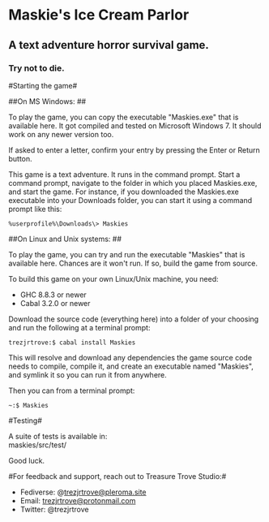# Maskie's Ice Cream Parlor  
## A text adventure horror survival game.  
### Try not to die.  

#Starting the game#

##On MS Windows: ##

To play the game, you can copy the executable "Maskies.exe" that is available here. It got compiled and tested on Microsoft Windows 7. It should work on any newer version too. 

If asked to enter a letter, confirm your entry by pressing the Enter or Return button.

This game is a text adventure. It runs in the command prompt. Start a command prompt, navigate to the folder in which you placed Maskies.exe, and start the game. For instance, if you downloaded the Maskies.exe executable into your Downloads folder, you can start it using a command prompt like this:

```batch:
%userprofile%\Downloads\> Maskies
```

##On Linux and Unix systems: ##

To play the game, you can try and run the executable "Maskies" that is available here. Chances are it won't run. If so, build the game from source.

To build this game on your own Linux/Unix machine, you need:
- GHC 8.8.3 or newer
- Cabal 3.2.0 or newer

Download the source code (everything here) into a folder of your choosing and run the following at a terminal prompt:
```bash:
trezjrtrove:$ cabal install Maskies
```

This will resolve and download any dependencies the game source code needs to compile, compile it, and create an executable named "Maskies", and symlink it so you can run it from anywhere.

Then you can from a terminal prompt:
```bash:
~:$ Maskies
```


#Testing#

A suite of tests is available in:  
maskies/src/test/  

Good luck.


#For feedback and support, reach out to Treasure Trove Studio:#

- Fediverse: @trezjrtrove@pleroma.site
- Email: trezjrtrove@protonmail.com
- Twitter: @trezjrtrove

